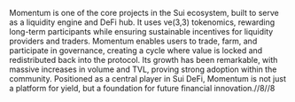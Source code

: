 Momentum is one of the core projects in the Sui ecosystem, built to serve as a liquidity engine and DeFi hub. It uses ve(3,3) tokenomics, rewarding long-term participants while ensuring sustainable incentives for liquidity providers and traders. Momentum enables users to trade, farm, and participate in governance, creating a cycle where value is locked and redistributed back into the protocol. Its growth has been remarkable, with massive increases in volume and TVL, proving strong adoption within the community. Positioned as a central player in Sui DeFi, Momentum is not just a platform for yield, but a foundation for future financial innovation.//8//8

